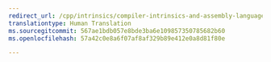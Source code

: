 ```yaml
---
redirect_url: /cpp/intrinsics/compiler-intrinsics-and-assembly-language
translationtype: Human Translation
ms.sourcegitcommit: 567ae1bdb057e8bde3ba6e109857350785682b60
ms.openlocfilehash: 57a42c0e8a6f07af8af329b89e412e0a8d81f80e

---
```




<!--HONumber=Jan17_HO2-->


